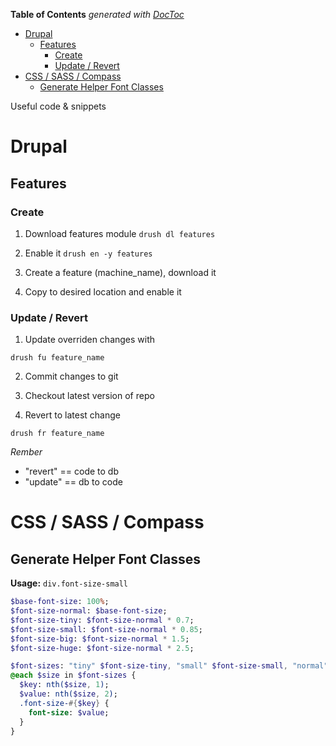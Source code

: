 <!-- START doctoc generated TOC please keep comment here to allow auto update -->
<!-- DON'T EDIT THIS SECTION, INSTEAD RE-RUN doctoc TO UPDATE -->
**Table of Contents**  *generated with [DocToc](https://github.com/thlorenz/doctoc)*

- [Drupal](#drupal)
  - [Features](#features)
    - [Create](#create)
    - [Update / Revert](#update--revert)
- [CSS / SASS / Compass](#css--sass--compass)
  - [Generate Helper Font Classes](#generate-helper-font-classes)

<!-- END doctoc generated TOC please keep comment here to allow auto update -->

Useful code & snippets

# Drupal

## Features

### Create

1. Download features module `drush dl features`

2. Enable it `drush en -y features`

3. Create a feature (machine_name), download it

4. Copy to desired location and enable it

### Update / Revert

1. Update overriden changes with

 ```
 drush fu feature_name
 ```

2. Commit changes to git

3. Checkout latest version of repo

4. Revert to latest change

 ```
 drush fr feature_name
 ```

*Rember*

* "revert" == code to db
* "update" == db to code

# CSS / SASS / Compass

## Generate Helper Font Classes

**Usage:** `div.font-size-small`

```sass
$base-font-size: 100%;
$font-size-normal: $base-font-size;
$font-size-tiny: $font-size-normal * 0.7;
$font-size-small: $font-size-normal * 0.85;
$font-size-big: $font-size-normal * 1.5;
$font-size-huge: $font-size-normal * 2.5;

$font-sizes: "tiny" $font-size-tiny, "small" $font-size-small, "normal" $font-size-normal, "big" $font-size-big, "huge" $font-size-huge;
@each $size in $font-sizes {
  $key: nth($size, 1);
  $value: nth($size, 2);
  .font-size-#{$key} {
    font-size: $value;
  }
}
```
